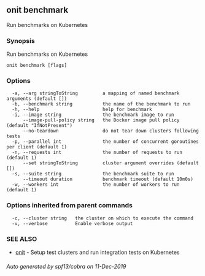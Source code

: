## onit benchmark

Run benchmarks on Kubernetes

### Synopsis

Run benchmarks on Kubernetes

```
onit benchmark [flags]
```

### Options

```
  -a, --arg stringToString         a mapping of named benchmark arguments (default [])
  -b, --benchmark string           the name of the benchmark to run
  -h, --help                       help for benchmark
  -i, --image string               the benchmark image to run
      --image-pull-policy string   the Docker image pull policy (default "IfNotPresent")
      --no-teardown                do not tear down clusters following tests
  -p, --parallel int               the number of concurrent goroutines per client (default 1)
  -n, --requests int               the number of requests to run (default 1)
      --set stringToString         cluster argument overrides (default [])
  -s, --suite string               the benchmark suite to run
      --timeout duration           benchmark timeout (default 10m0s)
  -w, --workers int                the number of workers to run (default 1)
```

### Options inherited from parent commands

```
  -c, --cluster string   the cluster on which to execute the command
  -v, --verbose          Enable verbose output
```

### SEE ALSO

* [onit](onit.md)	 - Setup test clusters and run integration tests on Kubernetes

###### Auto generated by spf13/cobra on 11-Dec-2019
